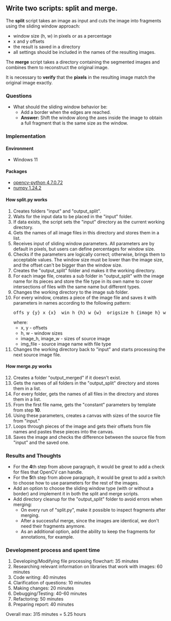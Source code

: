 ## Write two scripts: split and merge.
The **split** script takes an image as input and cuts the image into fragments using the sliding window approach:
 - window size (h, w) in pixels or as a percentage
 - x and y offsets
 - the result is saved in a directory
 - all settings should be included in the names of the resulting images. 
  
 The **merge** script takes a directory containing the segmented images and combines them to reconstruct the original image.

It is necessary to **verify** that the **pixels** in the resulting image match the original image exactly.


### Questions
- What should the sliding window behavior be:
  - Add a border when the edges are reached.
  - **Answer:** Shift the window along the axes inside the image to obtain a full fragment that is the same size as the window.


### Implementation
#### Environment
 - Windows 11

#### Packages 
 - <a href="https://pypi.org/project/opencv-python/">opencv-python 4.7.0.72</a>
 - <a href="https://pypi.org/project/numpy/">numpy 1.24.2</a>

#### How split.py works
1. Creates folders "input" and "output_split".
2. Waits for the input data to be placed in the "input" folder.
3. If data exists, the script sets the "input" directory as the current working directory.
4. Gets the names of all image files in this directory and stores them in a list.
5. Receives input of sliding window parameters. All parameters are by default in pixels, but users can define percentages for window size.
6. Checks if the parameters are logically correct; otherwise, brings them to acceptable values. The window size must be lower than the image size, and the offset can't be bigger than the window size.
7. Creates the "output_split" folder and makes it the working directory.
8. For each image file, creates a sub folder in "output_split" with the image name for its pieces and store the file type in its own name to cover intersections of files with the same name but different types.
9. Changes the working directory to the image sub folder.
10. For every window, creates a piece of the image file and saves it with parameters in names according to the following pattern:
    <pre>offs_y_{y}_x_{x}__win_h_{h}_w_{w}__origsize_h_{image_h}_w_{image_w}_{img_file}</pre>
    where:
     - x, y - offsets
     - h, w - window sizes
     - image_h, image_w - sizes of source image
     - img_file - source image name with file type
11. Changes the working directory back to "input" and starts processing the next source image file.

#### How merge.py works
12. Creates a folder "output_merged" if it doesn't exist.
13. Gets the names of all folders in the "output_split" directory and stores them in a list.
14. For every folder, gets the names of all files in the directory and stores them in a list.
15. From the first file name, gets the "constant" parameters by template from step **10**.
16. Using these parameters, creates a canvas with sizes of the source file from "input."
17. Loops through pieces of the image and gets their offsets from file names and pastes these pieces into the canvas.
18. Saves the image and checks the difference between the source file from "input" and the saved one.

### Results and Thoughts
* For the **4**th step from above paragraph, it would be great to add a check for files that OpenCV can handle.
* For the **5**th step from above paragraph, it would be great to add a switch to choose how to use parameters for the rest of the images.
* Add an option to choose the sliding window type (with or without a border) and implement it in both the split and merge scripts.
* Add directory cleanup for the "output_split" folder to avoid errors when merging:
  * On every run of "split.py", make it possible to inspect fragments after merging.
  * After a successful merge, since the images are identical, we don't need their fragments anymore.
  * As an additional option, add the ability to keep the fragments for annotations, for example.


### Development process and spent time
1. Developing/Modifying file processing flowchart: 35 minutes
2. Researching relevant information on libraries that work with images: 60 minutes
3. Code writing: 40 minutes
4. Clarification of questions: 10 minutes
5. Making changes: 20 minutes
6. Debugging/Testing: 40-60 minutes
7. Refactoring: 50 minutes
8. Preparing report: 40 minutes

Overall max: 315 minutes = 5.25 hours

